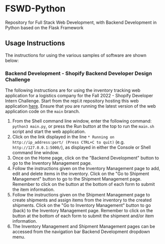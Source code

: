 # FSWD-Python
Repository for Full Stack Web Development, with Backend Development in Python
based on the Flask Framework

## Usage Instructions
The instructions for using the various samples of software are shown below:

### Backend Development - Shopify Backend Developer Design Challenge
The following instructions are for using the inventory tracking web
application for a logistics company for the Fall 2022 - Shopify Developer
Intern Challenge. Start from the repl.it repository hosting this web
application [here](https://replit.com/@NathanielHu4/FSWD-Python-Shopify-BDIC).
Ensure that you are running the latest version of the web application code on
the `main` branch.

1. From the Shell command line window, enter the following command:
`python3 main.py`, or press the Run button at the top to run the `main.sh`
script and start the web application.
2. Click on the link displayed in the line
`* Running on http://ip_address:port/ (Press CTRL+C to quit)` (e.g.
`http://127.0.0.1:5000/`), as displayed in either the Console or Shell command
line window.
3. Once on the Home page, click on the "Backend Development" button to go to
the Inventory Management page.
4. Follow the instructions given on the Inventory Management page to add, edit
and delete items in the inventory. Click on the "Go to Shipment Management"
button to go to the Shipment Management page. Remember to click on the button
at the bottom of each form to submit the item information.
5. Follow the instructions given on the Shipment Management page to create
shipments and assign items from the inventory to the created shipments. Click
on the "Go to Inventory Management" button to go (back) to the Inventory
Management page. Remember to click on the button at the bottom of each form to
submit the shipment and/or item information.
6. The Inventory Management and Shipment Management pages can be accessed from
the navigation bar Backend Development dropdown menu.
